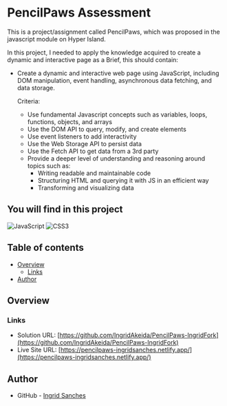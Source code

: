 # PencilPaws Assessment

This is a project/assignment called PencilPaws, which was proposed in the javascript module on Hyper Island. 

In this project, I needed to apply the knowledge acquired to create a dynamic and interactive page as a Brief, this should contain:

- Create a dynamic and interactive web page using JavaScript, including DOM manipulation, event handling, asynchronous data fetching, and data storage.

  Criteria: 
  
  - Use fundamental Javascript concepts such as variables, loops, functions, objects, and arrays
  - Use the DOM API to query, modify, and create elements
  - Use event listeners to add interactivity
  - Use the Web Storage API to persist data
  - Use the Fetch API to get data from a 3rd party
  - Provide a deeper level of understanding and reasoning around topics such as:
    - Writing readable and maintainable code
    - Structuring HTML and querying it with JS in an efficient way
    - Transforming and visualizing data

## You will find in this project

![JavaScript](https://img.shields.io/badge/javascript-%23323330.svg?style=for-the-badge&logo=javascript&logoColor=%23F7DF1E)  ![CSS3](https://img.shields.io/badge/css3-%231572B6.svg?style=for-the-badge&logo=css3&logoColor=white)

## Table of contents

- [Overview](#overview)
  - [Links](#links)
- [Author](#author)

## Overview
### Links

- Solution URL: [https://github.com/IngridAkeida/PencilPaws-IngridFork](https://github.com/IngridAkeida/PencilPaws-IngridFork)
- Live Site URL: [https://pencilpaws-ingridsanches.netlify.app/](https://pencilpaws-ingridsanches.netlify.app/)
## Author

- GitHub - [Ingrid Sanches](https://github.com/ingridAkeida)

